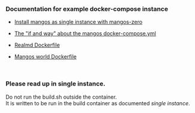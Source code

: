 <h3>Documentation for example docker-compose instance</h3>

- <a href="https://github.com/andybe/server/blob/master/contrib/docker/doc/SINGLE.md" >Install mangos as single instance with mangos-zero</a>

- <a href="https://github.com/andybe/server/blob/master/contrib/docker/doc/DOCKERCOMPOSE.md" >The "if and way" about the mangos docker-compose.yml</a>

- <a href="https://github.com/andybe/server/tree/master/contrib/docker/realm#readme" >Realmd Dockerfile</a>

- <a href="https://github.com/andybe/server/tree/master/contrib/docker/world#readme" >Mangos world Dockerfile</a>

<br>
<h3>Please read up in single instance.</h3>

Do not run the build.sh outside the container.<br>
It is written to be run in the build container as documented *single instance*.